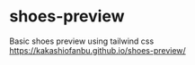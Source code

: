 # shoes-preview
Basic shoes preview using tailwind css
https://kakashiofanbu.github.io/shoes-preview/
